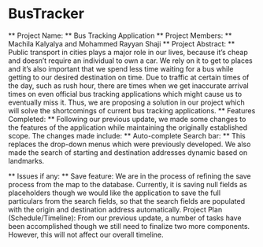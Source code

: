 # BusTracker
** Project Name: **   Bus Tracking Application
** Project Members: **   Machila Kalyalya and Mohammed Rayyan Shaji
** Project Abstract: **  Public transport in cities plays a major role in our lives, because it’s cheap and doesn’t require an individual to own a car. We rely on it to get to places and it’s also important that we spend less time waiting for a bus while getting to our desired destination on time. Due to traffic at certain times of the day, such as rush hour, there are times when we get inaccurate arrival times on even official bus tracking applications which might cause us to eventually miss it. Thus, we are proposing a solution in our project which will solve the shortcomings of current bus tracking applications. 
** Features Completed: **  Following our previous update, we made some changes to the features of the application while maintaining the originally established scope. The changes made include:
** Auto-complete Search bar: **  This replaces the drop-down menus which were previously developed. We also made the search of starting and destination addresses dynamic based on landmarks.

** Issues if any: ** 
Save feature: We are in the process of refining the save process from the map to the database. Currently, it is saving null fields as placeholders though we would like the application to save the full particulars from the search fields, so that the search fields are populated with the origin and destination address automatically.
Project Plan (Schedule/Timeline): From our previous update, a number of tasks have been accomplished though we still need to finalize two more components. However, this will not affect our overall timeline.

